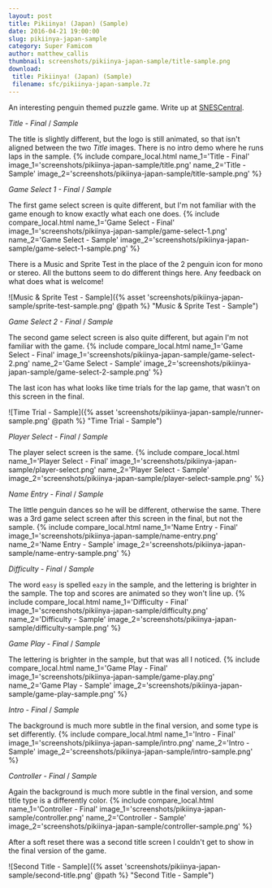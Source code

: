 ```yaml
---
layout: post
title: Pikiinya! (Japan) (Sample)
date: 2016-04-21 19:00:00
slug: pikiinya-japan-sample
category: Super Famicom
author: matthew_callis
thumbnail: screenshots/pikiinya-japan-sample/title-sample.png
download:
 title: Pikiinya! (Japan) (Sample)
 filename: sfc/pikiinya-japan-sample.7z
---
```


An interesting penguin themed puzzle game. Write up at [SNESCentral](http://www.snescentral.com/review.php?id=1051&num=0&fancy=yes&article=proto).

_Title - Final_  / _Sample_

The title is slightly different, but the logo is still animated, so that isn't aligned between the two _Title_ images. There is no intro demo where he runs laps in the sample.
{% include compare_local.html
    name_1='Title - Final'
    image_1='screenshots/pikiinya-japan-sample/title.png'
    name_2='Title - Sample'
    image_2='screenshots/pikiinya-japan-sample/title-sample.png'
%}

_Game Select 1 - Final_  / _Sample_

The first game select screen is quite different, but I'm not familiar with the game enough to know exactly what each one does.
{% include compare_local.html
    name_1='Game Select - Final'
    image_1='screenshots/pikiinya-japan-sample/game-select-1.png'
    name_2='Game Select - Sample'
    image_2='screenshots/pikiinya-japan-sample/game-select-1-sample.png'
%}

There is a Music and Sprite Test in the place of the 2 penguin icon for mono or stereo. All the buttons seem to do different things here. Any feedback on what does what is welcome!

![Music & Sprite Test - Sample]({% asset 'screenshots/pikiinya-japan-sample/sprite-test-sample.png' @path %} "Music & Sprite Test - Sample")

_Game Select 2 - Final_  / _Sample_

The second game select screen is also quite different, but again I'm not familiar with the game.
{% include compare_local.html
    name_1='Game Select - Final'
    image_1='screenshots/pikiinya-japan-sample/game-select-2.png'
    name_2='Game Select - Sample'
    image_2='screenshots/pikiinya-japan-sample/game-select-2-sample.png'
%}

The last icon has what looks like time trials for the lap game, that wasn't on this screen in the final.

![Time Trial - Sample]({% asset 'screenshots/pikiinya-japan-sample/runner-sample.png' @path %} "Time Trial - Sample")

_Player Select - Final_  / _Sample_

The player select screen is the same.
{% include compare_local.html
    name_1='Player Select - Final'
    image_1='screenshots/pikiinya-japan-sample/player-select.png'
    name_2='Player Select - Sample'
    image_2='screenshots/pikiinya-japan-sample/player-select-sample.png'
%}

_Name Entry - Final_  / _Sample_

The little penguin dances so he will be different, otherwise the same. There was a 3rd game select screen after this screen in the final, but not the sample.
{% include compare_local.html
    name_1='Name Entry - Final'
    image_1='screenshots/pikiinya-japan-sample/name-entry.png'
    name_2='Name Entry - Sample'
    image_2='screenshots/pikiinya-japan-sample/name-entry-sample.png'
%}

_Difficulty - Final_  / _Sample_

The word `easy` is spelled `eazy` in the sample, and the lettering is brighter in the sample. The top and scores are animated so they won't line up.
{% include compare_local.html
    name_1='Difficulty - Final'
    image_1='screenshots/pikiinya-japan-sample/difficulty.png'
    name_2='Difficulty - Sample'
    image_2='screenshots/pikiinya-japan-sample/difficulty-sample.png'
%}

_Game Play - Final_  / _Sample_

The lettering is brighter in the sample, but that was all I noticed.
{% include compare_local.html
    name_1='Game Play - Final'
    image_1='screenshots/pikiinya-japan-sample/game-play.png'
    name_2='Game Play - Sample'
    image_2='screenshots/pikiinya-japan-sample/game-play-sample.png'
%}

_Intro - Final_  / _Sample_

The background is much more subtle in the final version, and some type is set differently.
{% include compare_local.html
    name_1='Intro - Final'
    image_1='screenshots/pikiinya-japan-sample/intro.png'
    name_2='Intro - Sample'
    image_2='screenshots/pikiinya-japan-sample/intro-sample.png'
%}

_Controller - Final_  / _Sample_

Again the background is much more subtle in the final version, and some title type is a differently color.
{% include compare_local.html
    name_1='Controller - Final'
    image_1='screenshots/pikiinya-japan-sample/controller.png'
    name_2='Controller - Sample'
    image_2='screenshots/pikiinya-japan-sample/controller-sample.png'
%}

After a soft reset there was a second title screen I couldn't get to show in the final version of the game.

![Second Title - Sample]({% asset 'screenshots/pikiinya-japan-sample/second-title.png' @path %} "Second Title - Sample")
